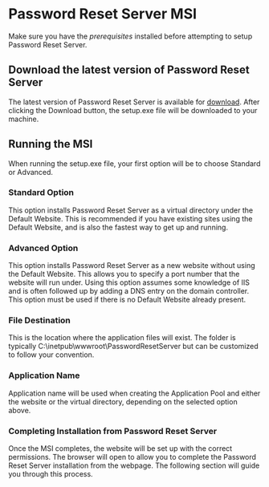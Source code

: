 [title]: # (PRS MSI)
[tags]: # (msi)
[priority]: # (107)

# Password Reset Server MSI

Make sure you have the *prerequisites* installed before attempting to setup Password Reset Server.

## Download the latest version of Password Reset Server

The latest version of Password Reset Server is available for [download](https://thycotic.com/products/password-reset-server/resources/download/). After clicking the Download button, the setup.exe file will be downloaded to your machine.

## Running the MSI

When running the setup.exe file, your first option will be to choose Standard or Advanced.

### Standard Option

This option installs Password Reset Server as a virtual directory under the Default Website. This is recommended if you have existing sites using the Default Website, and is also the fastest way to get up and running.

### Advanced Option

This option installs Password Reset Server as a new website without using the Default Website. This allows you to specify a port number that the website will run under. Using this option assumes some knowledge of IIS and is often followed up by adding a DNS entry on the domain controller. This option must be used if there is no Default Website already present.

### File Destination

This is the location where the application files will exist. The folder is typically C:\\inetpub\\wwwroot\\PasswordResetServer but can be customized to follow your convention.

### Application Name

Application name will be used when creating the Application Pool and either the website or the virtual directory, depending on the selected option above.

### Completing Installation from Password Reset Server

Once the MSI completes, the website will be set up with the correct permissions. The browser will open to allow you to complete the Password Reset Server installation from the webpage. The following section will guide you through this process.